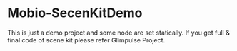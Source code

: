 # Mobio-SecenKitDemo
This is just a demo project and some node are set statically.
If you get full & final code of scene kit please refer Glimpulse Project.
